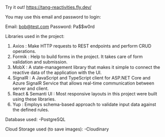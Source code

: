 Try it out!
https://tang-reactivities.fly.dev/

You may use this email and password to login:

Email: bob@test.com
Password: Pa$$w0rd

Libraries used in the project:
1. Axios : Make HTTP requests to REST endpoints and perform CRUD operations.
2. Formik : Help to build forms in the project. It takes care of form validation and submission.
3. MobX : A state-management library that makes it simple to connect the reactive data of the application with the UI.
4. SignalR : A JavaScript and TypeScript client for ASP.NET Core and Azure SignalR Service that allows real-time communication between server and client.
5. React & Semanti UI : Most responsive layouts in this project were built using these libraries.
6. Yup : Employs schema-based approach to validate input data against the defined rules.

Database used:
-PostgreSQL

Cloud Storage used (to save images):
-Cloudinary
